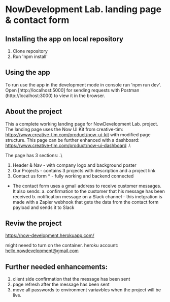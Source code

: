 # NowDevelopment Lab. landing page & contact form

## Installing the app on local repository

1. Clone repository
2. Run 'npm install'

## Using the app

To run use the app in the development mode in console run 'npm run dev'.\
Open [http://localhost:5000] for sending requests with Postman (http://localhost:3000) to view it in the browser.

## About the project

This a complete working landing page for NowDevelopment Lab. project.\
The landing page uses the Now UI Kit from creative-tim: https://www.creative-tim.com/product/now-ui-kit with modified page structure. This page can be further enhanced with a dashboard: https://www.creative-tim.com/product/now-ui-dashboard .\

The page has 3 sections: .\

1. Header & Nav - with company logo and background poster
2. Our Projects - contains 3 projects with description and a project link
3. Contact us form \* - fully working and backend connected

- The contact form uses a gmail address to receive customer messages. It also sends:
  a. confirmation to the customer that his message has been received
  b. notification message on a Slack channel - this inetgration is made with a Zapier webhook that gets the data from the contact form payload and sends it to Slack

## Reviw the project

https://now-development.herokuapp.com/

might neeed to turn on the container.
heroku account: hello.nowdevelopment@gmail.com

## Further needed enhancements:

1. client side confirmation that the message has been sent
2. page refresh after the message has been sent
3. move all passwords to environment variavbles when the project will be live.
